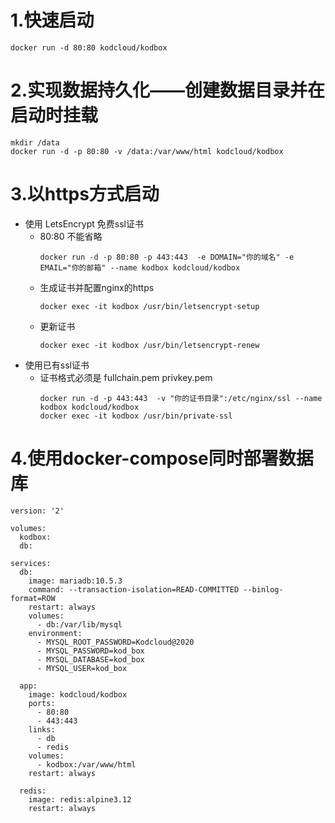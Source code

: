 # 1.快速启动
```
docker run -d 80:80 kodcloud/kodbox
```
# 2.实现数据持久化——创建数据目录并在启动时挂载
```
mkdir /data
docker run -d -p 80:80 -v /data:/var/www/html kodcloud/kodbox
```
# 3.以https方式启动

-  使用 LetsEncrypt 免费ssl证书
    - 80:80 不能省略
        ```
        docker run -d -p 80:80 -p 443:443  -e DOMAIN="你的域名" -e EMAIL="你的邮箱" --name kodbox kodcloud/kodbox
        ```
    - 生成证书并配置nginx的https
        ```
        docker exec -it kodbox /usr/bin/letsencrypt-setup
        ```
    - 更新证书
        ```
        docker exec -it kodbox /usr/bin/letsencrypt-renew
        ```
-  使用已有ssl证书
    - 证书格式必须是 fullchain.pem  privkey.pem
        ```
        docker run -d -p 443:443  -v "你的证书目录":/etc/nginx/ssl --name kodbox kodcloud/kodbox
        docker exec -it kodbox /usr/bin/private-ssl
        ```

# 4.使用docker-compose同时部署数据库
```
version: '2'

volumes:
  kodbox: 
  db:
  
services:
  db:
    image: mariadb:10.5.3
    command: --transaction-isolation=READ-COMMITTED --binlog-format=ROW
    restart: always
    volumes:
      - db:/var/lib/mysql
    environment:
      - MYSQL_ROOT_PASSWORD=Kodcloud@2020
      - MYSQL_PASSWORD=kod_box
      - MYSQL_DATABASE=kod_box
      - MYSQL_USER=kod_box

  app:
    image: kodcloud/kodbox
    ports:
      - 80:80
      - 443:443
    links:
      - db
      - redis
    volumes:
      - kodbox:/var/www/html
    restart: always

  redis:
    image: redis:alpine3.12
    restart: always
```

